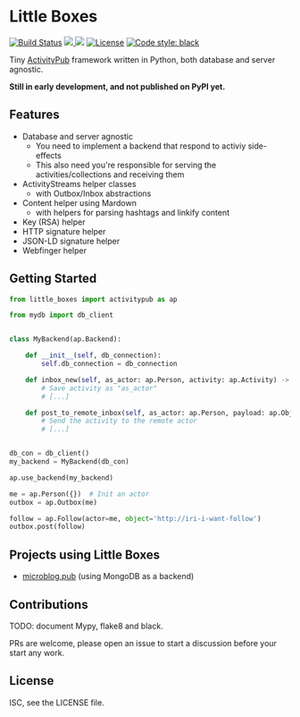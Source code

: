 # Little Boxes

<a href="https://travis-ci.org/tsileo/little-boxes"><img src="https://travis-ci.org/tsileo/little-boxes.svg?branch=master" alt="Build Status"></a>
<a href="https://codecov.io/gh/tsileo/little-boxes">
  <img src="https://codecov.io/gh/tsileo/little-boxes/branch/master/graph/badge.svg" />
  </a>
<img src="https://img.shields.io/pypi/pyversions/little-boxes.svg" />
<a href="https://github.com/tsileo/little-boxes/blob/master/LICENSE"><img src="https://img.shields.io/badge/license-ISC-red.svg?style=flat" alt="License"></a>
<a href="https://github.com/ambv/black"><img alt="Code style: black" src="https://img.shields.io/badge/code%20style-black-000000.svg"></a>

Tiny [ActivityPub](https://activitypub.rocks/) framework written in Python, both database and server agnostic.

**Still in early development, and not published on PyPI yet.**


## Features

 - Database and server agnostic
   - You need to implement a backend that respond to activiy side-effects
   - This also need you're responsible for serving the activities/collections and receiving them
 - ActivityStreams helper classes
   - with Outbox/Inbox abstractions
 - Content helper using Mardown
   - with helpers for parsing hashtags and linkify content
 - Key (RSA) helper
 - HTTP signature helper
 - JSON-LD signature helper
 - Webfinger helper


## Getting Started

```python
from little_boxes import activitypub as ap

from mydb import db_client


class MyBackend(ap.Backend):

    def __init__(self, db_connection):
        self.db_connection = db_connection    

    def inbox_new(self, as_actor: ap.Person, activity: ap.Activity) -> None:
        # Save activity as "as_actor"
        # [...]

    def post_to_remote_inbox(self, as_actor: ap.Person, payload: ap.ObjectType, recipient: str) -> None:
        # Send the activity to the remote actor
        # [...]


db_con = db_client()
my_backend = MyBackend(db_con)

ap.use_backend(my_backend)

me = ap.Person({})  # Init an actor
outbox = ap.Outbox(me)

follow = ap.Follow(actor=me, object='http://iri-i-want-follow')
outbox.post(follow)
```


## Projects using Little Boxes

 - [microblog.pub](http://github.com/tsileo/microblog.pub) (using MongoDB as a backend)


## Contributions

TODO: document Mypy, flake8 and black.

PRs are welcome, please open an issue to start a discussion before your start any work.


## License

ISC, see the LICENSE file.
